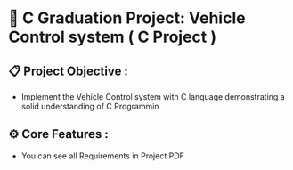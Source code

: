 # 📌 C Graduation Project: Vehicle Control system ( C Project )

## 📋 Project Objective :

 - Implement the Vehicle Control system with C language demonstrating a solid understanding of C Programmin

## ⚙️ Core Features :

  - You can see all Requirements in Project PDF
